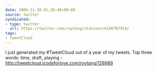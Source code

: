 ```yaml
---
date: 2009-11-30 01:28:48+00:00
source: twitter
syndicated:
- type: twitter
  url: https://twitter.com/roytang/statuses/6186707919/
tags:
- TweetCloud
---
```


I just generated my #TweetCloud out of a year of my tweets. Top three words: time, draft, playing - http://tweetcloud.icodeforlove.com/roytang/126989